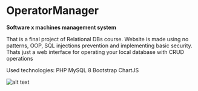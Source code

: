 # OperatorManager
**Software x machines management system**

That is a final project of Relational DBs course.
Website is made using no patterns, OOP, SQL injections prevention and implementing basic security.
Thats just a web interface for operating your local database with CRUD operations

Used technologies:
PHP
MySQL 8
Bootstrap
ChartJS

![alt text](https://github.com/qboww/OperatorManager/index.png)
